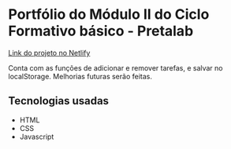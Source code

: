 # Portfólio do Módulo II do Ciclo Formativo básico - Pretalab

[Link do projeto no Netlify](https://listatarefasandresa.netlify.app/)

Conta com as funções de adicionar e remover tarefas, e salvar no localStorage. Melhorias futuras serão feitas.

## Tecnologias usadas
- HTML
- CSS
- Javascript
